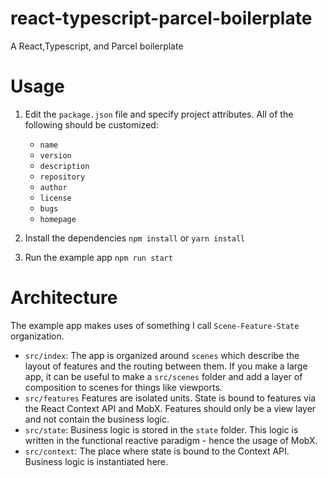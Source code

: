# react-typescript-parcel-boilerplate
A React,Typescript, and Parcel boilerplate

# Usage

1. Edit the `package.json` file and specify project attributes. All of the following should be customized:
   - `name`
   - `version`
   - `description`
   - `repository`
   - `author`
   - `license`
   - `bugs`
   - `homepage`

2. Install the dependencies `npm install` or `yarn install`
3. Run the example app `npm run start`

# Architecture

The example app makes uses of something I call `Scene-Feature-State` organization. 

- `src/index`: The app is organized around `scenes` which describe the layout of features and the routing between them. If you make a large app, it can be useful to make a `src/scenes` folder and add a layer of composition to scenes for things like viewports.
- `src/features` Features are isolated units. State is bound to features via the React Context API and MobX. Features should only be a view layer and not contain the business logic. 
- `src/state`: Business logic is stored in the `state` folder. This logic is written in the functional reactive paradigm - hence the usage of MobX.
- `src/context`: The place where state is bound to the Context API. Business logic is instantiated here.
